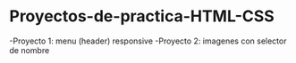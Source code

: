 # Proyectos-de-practica-HTML-CSS

-Proyecto 1: menu (header) responsive
-Proyecto 2: imagenes con selector de nombre
